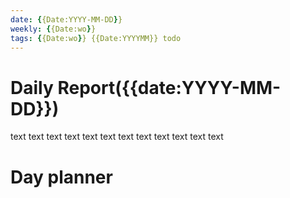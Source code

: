 ```yaml
---
date: {{Date:YYYY-MM-DD}}
weekly: {{Date:wo}}
tags: {{Date:wo}} {{Date:YYYYMM}} todo
---
```

# Daily Report({{date:YYYY-MM-DD}})
text text text text text text text text text text text text
# Day planner

